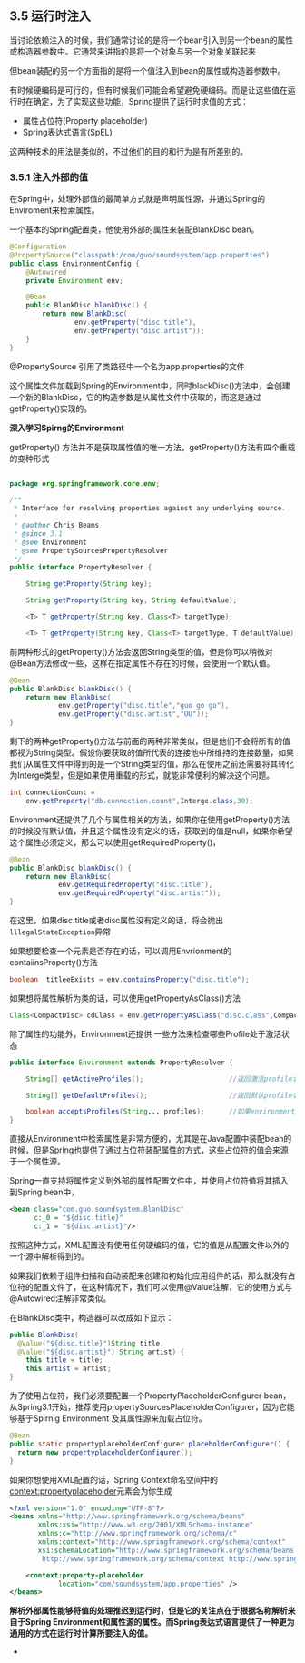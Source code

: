 ## 3.5 运行时注入

当讨论依赖注入的时候，我们通常讨论的是将一个bean引入到另一个bean的属性或构造器参数中。它通常来讲指的是将一个对象与另一个对象关联起来

但bean装配的另一个方面指的是将一个值注入到bean的属性或构造器参数中。

有时候硬编码是可行的，但有时候我们可能会希望避免硬编码。而是让这些值在运行时在确定，为了实现这些功能，Spring提供了运行时求值的方式：
- 属性占位符(Property placeholder)
- Spring表达式语言(SpEL)

这两种技术的用法是类似的，不过他们的目的和行为是有所差别的。

### 3.5.1 注入外部的值

在Spring中，处理外部值的最简单方式就是声明属性源，并通过Spring的Enviroment来检索属性。

一个基本的Spring配置类，他使用外部的属性来装配BlankDisc bean。

```java
@Configuration
@PropertySource("classpath:/com/guo/soundsystem/app.properties")
public class EnvironmentConfig {
    @Autowired
    private Environment env;

    @Bean
    public BlankDisc blankDisc() {
        return new BlankDisc(
                env.getProperty("disc.title"),
                env.getProperty("disc.artist"));
    }
}
```

@PropertySource 引用了类路径中一个名为app.properties的文件

这个属性文件加载到Spring的Environment中，同时blackDisc()方法中，会创建一个新的BlankDisc，它的构造参数是从属性文件中获取的，而这是通过getProperty()实现的。

**深入学习Spirng的Environment**

getProperty() 方法并不是获取属性值的唯一方法，getProperty()方法有四个重载的变种形式
```java

package org.springframework.core.env;

/**
 * Interface for resolving properties against any underlying source.
 *
 * @author Chris Beams
 * @since 3.1
 * @see Environment
 * @see PropertySourcesPropertyResolver
 */
public interface PropertyResolver {

	String getProperty(String key);

	String getProperty(String key, String defaultValue);

	<T> T getProperty(String key, Class<T> targetType);

	<T> T getProperty(String key, Class<T> targetType, T defaultValue);

```
前两种形式的getProperty()方法会返回String类型的值，但是你可以稍微对@Bean方法修改一些，这样在指定属性不存在的时候，会使用一个默认值。

```java
@Bean
public BlankDisc blankDisc() {
    return new BlankDisc(
            env.getProperty("disc.title","guo go go"),
            env.getProperty("disc.artist","UU"));
}
```

剩下的两种getProperty()方法与前面的两种非常类似，但是他们不会将所有的值都视为String类型。假设你要获取的值所代表的连接池中所维持的连接数量，如果我们从属性文件中得到的是一个String类型的值，那么在使用之前还需要将其转化为Interge类型，但是如果使用重载的形式，就能非常便利的解决这个问题。

```java
int connectionCount =
    env.getProperty("db.connection.count",Interge.class,30);
```

Environment还提供了几个与属性相关的方法，如果你在使用getProperty()方法的时候没有默认值，并且这个属性没有定义的话，获取到的值是null，如果你希望这个属性必须定义，那么可以使用getRequiredProperty()，

```java
@Bean
public BlankDisc blankDisc() {
    return new BlankDisc(
            env.getRequiredProperty("disc.title"),
            env.getRequiredProperty("disc.artist"));
}
```
在这里，如果disc.title或者disc属性没有定义的话，将会抛出`lllegalStateException`异常

如果想要检查一个元素是否存在的话，可以调用Envrionment的contaiinsProperty()方法
```java
boolean  titleeExists = env.containsProperty("disc.title");
```

如果想将属性解析为类的话，可以使用getPropertyAsClass()方法
```java
Class<CompactDisc> cdClass = env.getPropertyAsClass("disc.class",CompactDisc.class);
```

除了属性的功能外，Environment还提供 一些方法来检查哪些Profile处于激活状态
```java
public interface Environment extends PropertyResolver {

	String[] getActiveProfiles();                     //返回激活profile名称的数组

	String[] getDefaultProfiles();                    //返回默认profile名称的数组

	boolean acceptsProfiles(String... profiles);      //如果environment支持给定的profile，则返回true
}
```

直接从Environment中检索属性是非常方便的，尤其是在Java配置中装配bean的时候，但是Spring也提供了通过占位符装配属性的方式，这些占位符的值会来源于一个属性源。

Spring一直支持将属性定义到外部的属性配置文件中，并使用占位符值将其插入到Spring bean中，
```xml
<bean class="com.guo.soundsystem.BlankDisc"
      c:_0 = "${disc.title}"
      c:_1 = "${disc.artist}"/>
```

按照这种方式，XML配置没有使用任何硬编码的值，它的值是从配置文件以外的一个源中解析得到的。

如果我们依赖于组件扫描和自动装配来创建和初始化应用组件的话，那么就没有占位符的配置文件了，在这种情况下，我们可以使用@Value注解，它的使用方式与@Autowired注解非常类似。

在BlankDisc类中，构造器可以改成如下显示：
```java
public BlankDisc(
  @Value("${disc.title}")String title,
  @Value("${disc.artist}") String artist) {
    this.title = title;
    this.artist = artist;
}
```
为了使用占位符，我们必须要配置一个PropertyPlaceholderConfigurer bean， 从Spring3.1开始，推荐使用propertySourcesPlaceholderConfigurer，因为它能够基于Spirnig Environment 及其属性源来加载占位符。

```java
@Bean
public static propertyplaceholderConfigurer placeholderConfigurer() {
  return new propertyplaceholderConfigurer();
}
```

如果你想使用XML配置的话，Spring Context命名空间中的<context:propertyplaceholder>元素会为你生成
```xml
<?xml version="1.0" encoding="UTF-8"?>
<beans xmlns="http://www.springframework.org/schema/beans"
       xmlns:xsi="http://www.w3.org/2001/XMLSchema-instance"
       xmlns:c="http://www.springframework.org/schema/c"
       xmlns:context="http://www.springframework.org/schema/context"
       xsi:schemaLocation="http://www.springframework.org/schema/beans http://www.springframework.org/schema/beans/spring-beans.xsd
		http://www.springframework.org/schema/context http://www.springframework.org/schema/context/spring-context-4.0.xsd">

    <context:property-placeholder
            location="com/soundsystem/app.properties" />
</beans>
```

**解析外部属性能够将值的处理推迟到运行时，但是它的关注点在于根据名称解析来自于Spring Environment和属性源的属性。而Spring表达式语言提供了一种更为通用的方式在运行时计算所要注入的值。**













































-

